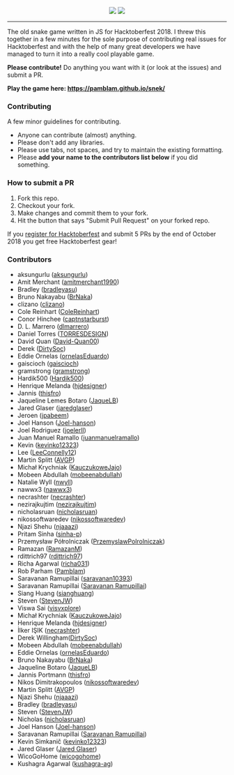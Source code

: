 <p align="center">
<img src='https://i.imgur.com/j95GpFY.png' />
<img src='https://i.imgur.com/NlHNmOp.png' />
<hr>
</p>

The old snake game written in JS for Hacktoberfest 2018. I threw this together in a few minutes for the sole purpose of contributing real issues for Hacktoberfest and with the help of many great developers we have managed to turn it into a really cool playable game. 

**Please contribute!** Do anything you want with it (or look at the issues) and submit a PR.

**Play the game here: https://pamblam.github.io/snek/**

### Contributing

A few minor guidelines for contributing.
 - Anyone can contribute (almost) anything.
 - Please don't add any libraries.
 - Please use tabs, not spaces, and try to maintain the existing formatting.
 - Please **add your name to the contributors list below** if you did something.

### How to submit a PR

 1. Fork this repo.
 2. Checkout your fork.
 3. Make changes and commit them to your fork.
 4. Hit the button that says "Submit Pull Request" on your forked repo.

If you [register for Hacktoberfest](https://hacktoberfest.digitalocean.com/sign_up/register) and submit 5 PRs by the end of October 2018 you get free Hacktoberfest gear!

### Contributors

 - aksungurlu  ([aksungurlu](https://github.com/aksungurlu))
 - Amit Merchant  ([amitmerchant1990](https://github.com/amitmerchant1990))
 - Bradley  ([bradleyasu](https://github.com/bradleyasu))
 - Bruno Nakayabu ([BrNaka](https://github.com/BrNaka))
 - clizano  ([clizano](https://github.com/clizano))
 - Cole Reinhart  ([ColeReinhart](https://github.com/ColeReinhart))
 - Conor Hinchee  ([captnstarburst](https://github.com/captnstarburst))
 - D. L. Marrero   ([dlmarrero](https://github.com/dlmarrero))
 - Daniel Torres  ([TORRESDESIGN](https://github.com/TORRESDESIGN))
 - David Quan   ([David-Quan00](https://github.com/David-Quan00))
 - Derek ([DirtySoc](https://github.com/DirtySoc))
 - Eddie Ornelas  ([ornelasEduardo](https://github.com/ornelasEduardo))
 - gaiscioch  ([gaiscioch](https://github.com/gaiscioch))
 - gramstrong ([gramstrong](https://github.com/gramstrong))
 - Hardik500  ([Hardik500](https://github.com/Hardik500))
 - Henrique Melanda ([hjdesigner](https://github.com/hjdesigner))
 - Jannis  ([thisfro](https://github.com/thisfro))
 - Jaqueline Lemes Botaro ([JaqueLB](https://github.com/JaqueLB))
 - Jared Glaser  ([jaredglaser](https://github.com/jaredglaser))
 - Jeroen  ([jpabeem](https://github.com/jpabeem))
 - Joel Hanson  ([Joel-hanson](https://github.com/Joel-hanson))
 - Joel Rodriguez  ([joelerll](https://github.com/joelerll))
 - Juan Manuel Ramallo   ([juanmanuelramallo](https://github.com/juanmanuelramallo))
 - Kevin  ([kevinko12323](https://github.com/kevinko12323))
 - Lee  ([LeeConnelly12](https://github.com/LeeConnelly12))
 - Martin Splitt  ([AVGP](https://github.com/AVGP))
 - Michał Krychniak   ([KauczukoweJajo](https://github.com/KauczukoweJajo))
 - Mobeen Abdullah ([mobeenabdullah](https://github.com/mobeenabdullah))
 - Natalie Wyll  ([nwyll](https://github.com/nwyll))
 - nawwx3  ([nawwx3](https://github.com/nawwx3))
 - necrashter ([necrashter](https://github.com/necrashter))
 - nezirajkujtim  ([nezirajkujtim](https://github.com/nezirajkujtim))
 - nicholasruan ([nicholasruan](https://github.com/nicholasruan))
 - nikossoftwaredev  ([nikossoftwaredev](https://github.com/nikossoftwaredev))
 - Njazi Shehu  ([njaaazi](https://github.com/njaaazi))
 - Pritam Sinha  ([sinha-p](https://github.com/sinha-p))
 - Przemysław Półrolniczak   ([PrzemyslawPolrolniczak](https://github.com/PrzemyslawPolrolniczak))
 - Ramazan  ([RamazanM](https://github.com/RamazanM))
 - rdittrich97  ([rdittrich97](https://github.com/rdittrich97))
 - Richa Agarwal  ([richa031](https://github.com/richa031))
 - Rob Parham ([Pamblam](https://github.com/Pamblam))
 - Saravanan Ramupillai  ([saravanan10393](https://github.com/saravanan10393))
 - Saravanan Ramupillai   ([Saravanan Ramupillai](https://github.com/saravanan10393))
 - Siang Huang  ([sianghuang](https://github.com/sianghuang))
 - Steven  ([StevenJW](https://github.com/StevenJW))
 - Viswa Sai ([visvxplore](https://github.com/visvxplore))
 - Michał Krychniak ([KauczukoweJajo](https://github.com/KauczukoweJajo))
 - Henrique Melanda ([hjdesigner](https://github.com/hjdesigner/))
 - İlker IŞIK ([necrashter](https://github.com/necrashter))
 - Derek Willingham([DirtySoc](https://github.com/dirtysoc))
 - Mobeen Abdullah ([mobeenabdullah](https://github.com/mobeenabdullah))
 - Eddie Ornelas ([ornelasEduardo](https://github.com/ornelasEduardo))
 - Bruno Nakayabu ([BrNaka](https://github.com/BrNaka))
 - Jaqueline Botaro ([JaqueLB](https://github.com/JaqueLB))
 - Jannis Portmann ([thisfro](https://github.com/thisfro))
 - Nikos Dimitrakopoulos ([nikossoftwaredev](https://github.com/nikossoftwaredev))
 - Martin Splitt ([AVGP](https://github.com/avgp))
 - Njazi Shehu ([njaaazi](https://github.com/njaaazi))
 - Bradley ([bradleyasu](https://github.com/bradleyasu))
 - Steven ([StevenJW](https://github.com/StevenJW))
 - Nicholas ([nicholasruan](https://github.com/nicholasruan))
 - Joel Hanson ([Joel-hanson](https://github.com/Joel-hanson))
 - Saravanan Ramupillai ([Saravanan Ramupillai](https://github.com/saravanan10393))
 - Kevin Simkanič ([kevinko12323](https://github.com/kevinko12323))
 - Jared Glaser ([Jared Glaser](https://github.com/jaredglaser))
 - WicoGoHome  ([wicogohome](https://github.com/wicogohome))
 - Kushagra Agarwal  ([kushagra-ag](https://github.com/kushagra-ag))
